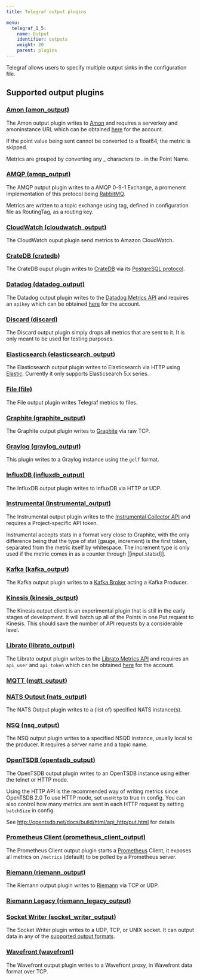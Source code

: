 ```yaml
---
title: Telegraf output plugins

menu:
  telegraf_1_5:
    name: Output
    identifier: outputs
    weight: 20
    parent: plugins
---
```


Telegraf allows users to specify multiple output sinks in the configuration file.

## Supported output plugins

### [Amon (amon_output)](https://github.com/influxdata/telegraf/tree/release-1.5/plugins/outputs/amon)

The Amon output plugin writes to [Amon](https://www.amon.cx) and requires a serverkey and amoninstance URL which can be obtained [here](https://www.amon.cx/docs/monitoring/) for the account.

If the point value being sent cannot be converted to a float64, the metric is skipped.

Metrics are grouped by converting any _ characters to . in the Point Name.

### [AMQP (amqp_output)](https://github.com/influxdata/telegraf/tree/release-1.5/plugins/outputs/amqp)

The AMQP output plugin writes to a AMQP 0-9-1 Exchange, a promenent implementation of this protocol being [RabbitMQ](https://www.rabbitmq.com/).

Metrics are written to a topic exchange using tag, defined in configuration file as RoutingTag, as a routing key.

### [CloudWatch (cloudwatch_output)](https://github.com/influxdata/telegraf/tree/release-1.5/plugins/outputs/cloudwatch)

The CloudWatch ouput plugin send metrics to Amazon CloudWatch.

### [CrateDB (cratedb)](https://github.com/influxdata/telegraf/tree/master/plugins/outputs/cratedb)

The CrateDB ouput plugin writes to [CrateDB](https://crate.io/) via its [PostgreSQL protocol](https://crate.io/docs/crate/reference/protocols/postgres.html).

### [Datadog (datadog_output)](https://github.com/influxdata/telegraf/tree/release-1.5/plugins/outputs/datadog)

The Datadog output plugin writes to the [Datadog Metrics API](http://docs.datadoghq.com/api/#metrics) and requires an `apikey` which can be obtained [here](https://app.datadoghq.com/account/settings#api) for the account.

### [Discard (discard)](https://github.com/influxdata/telegraf/tree/release-1.5/plugins/outputs/discard)

The Discard output plugin simply drops all metrics that are sent to it. It is only meant to be used for testing purposes.

### [Elasticsearch (elasticsearch_output)](https://github.com/influxdata/telegraf/tree/release-1.5/plugins/outputs/elasticsearch)

The Elasticsearch output plugin writes to Elasticsearch via HTTP using [Elastic](http://olivere.github.io/elastic/). Currently it only supports Elasticsearch 5.x series.

### [File (file)](https://github.com/influxdata/telegraf/tree/release-1.5/plugins/outputs/file)

The File output plugin writes Telegraf metrics to files.

### [Graphite (graphite_output)](https://github.com/influxdata/telegraf/tree/release-1.5/plugins/outputs/graphite)

The Graphite output plugin writes to [Graphite](http://graphite.readthedocs.org/en/latest/index.html) via raw TCP.

### [Graylog (graylog_output)](https://github.com/influxdata/telegraf/tree/release-1.5/plugins/outputs/graylog)

This plugin writes to a Graylog instance using the `gelf` format.

### [InfluxDB (influxdb_output)](https://github.com/influxdata/telegraf/tree/release-1.5/plugins/outputs/influxdb)

The InfluxDB output plugin writes to InfluxDB via HTTP or UDP.

### [Instrumental (instrumental_output)](https://github.com/influxdata/telegraf/tree/release-1.5/plugins/outputs/instrumental)

The Instrumental output plugin writes to the [Instrumental Collector API](https://instrumentalapp.com/docs/tcp-collector) and requires a Project-specific API token.

Instrumental accepts stats in a format very close to Graphite, with the only difference being that the type of stat (gauge, increment) is the first token, separated from the metric itself by whitespace. The increment type is only used if the metric comes in as a counter through [[input.statsd]].

### [Kafka (kafka_output)](https://github.com/influxdata/telegraf/tree/release-1.5/plugins/outputs/kafka)

The Kafka output plugin writes to a [Kafka Broker](http://kafka.apache.org/07/quickstart.html) acting a Kafka Producer.

### [Kinesis (kinesis_output)](https://github.com/influxdata/telegraf/tree/release-1.5/plugins/outputs/kinesis)

The Kinesis output client is an experimental plugin that is still in the early stages of development. It will batch up all of the Points in one Put request to Kinesis. This should save the number of API requests by a considerable level.

### [Librato (librato_output)](https://github.com/influxdata/telegraf/tree/release-1.5/plugins/outputs/librato)

The Librato output plugin writes to the [Librato Metrics API](http://dev.librato.com/v1/metrics#metrics) and requires an `api_user` and `api_token` which can be obtained [here](https://metrics.librato.com/account/api_tokens) for the account.

### [MQTT (mqtt_output)](https://github.com/influxdata/telegraf/tree/release-1.5/plugins/outputs/mqtt)


### [NATS Output (nats_output)](https://github.com/influxdata/telegraf/tree/release-1.5/plugins/outputs/nats)

The NATS Output plugin writes to a (list of) specified NATS instance(s).

### [NSQ (nsq_output)](https://github.com/influxdata/telegraf/tree/release-1.5/plugins/outputs/nsq)

The NSQ output plugin writes to a specified NSQD instance, usually local to the producer. It requires a server name and a topic name.

### [OpenTSDB (opentsdb_output)](https://github.com/influxdata/telegraf/tree/release-1.5/plugins/outputs/opentsdb)

The OpenTSDB output plugin writes to an OpenTSDB instance using either the telnet or HTTP mode.

Using the HTTP API is the recommended way of writing metrics since OpenTSDB 2.0 To use HTTP mode, set `useHttp` to true in config. You can also control how many metrics are sent in each HTTP request by setting `batchSize` in config.

See http://opentsdb.net/docs/build/html/api_http/put.html for details

### [Prometheus Client (prometheus_client_output)](https://github.com/influxdata/telegraf/tree/release-1.5/plugins/outputs/prometheus_client)

The Prometheus Client output plugin starts a [Prometheus](https://prometheus.io/) Client, it exposes all metrics on `/metrics` (default) to be polled by a Prometheus server.

### [Riemann (riemann_output)](https://github.com/influxdata/telegraf/tree/release-1.5/plugins/outputs/riemann)

The Riemann output plugin writes to [Riemann](http://riemann.io/) via TCP or UDP.

### [Riemann Legacy (riemann_legacy_output)](https://github.com/influxdata/telegraf/tree/release-1.5/plugins/outputs/riemann_legacy)


### [Socket Writer (socket_writer_output)](https://github.com/influxdata/telegraf/tree/release-1.5/plugins/outputs/socket_writer)

The Socket Writer plugin writes to a UDP, TCP, or UNIX socket. It can output data in any of the [supported output formats](https://github.com/influxdata/telegraf/blob/master/docs/DATA_FORMATS_OUTPUT.md).

### [Wavefront (wavefront)](https://github.com/influxdata/telegraf/tree/release-1.5/plugins/outputs/wavefront/README.md)

The Wavefront output plugin writes to a Wavefront proxy, in Wavefront data format over TCP.
